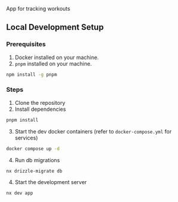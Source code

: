 App for tracking workouts

## Local Development Setup

### Prerequisites

1. Docker installed on your machine.
2. `pnpm` installed on your machine.

```bash
npm install -g pnpm
```

### Steps

1. Clone the repository
2. Install dependencies

```bash
pnpm install
```

3. Start the dev docker containers (refer to `docker-compose.yml` for services)

```bash
docker compose up -d
```

4. Run db migrations

```bash
nx drizzle-migrate db
```

4. Start the development server

```bash
nx dev app
```
